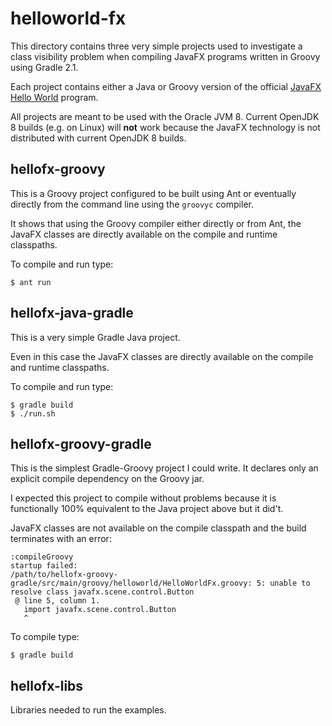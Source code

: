 # helloworld-fx

This directory contains three very simple projects used to investigate a
class visibility problem when compiling JavaFX programs written in Groovy
using Gradle 2.1.

Each project contains either a Java or Groovy version of the official
[JavaFX Hello World][jfxhw] program.

All projects are meant to be used with the Oracle JVM 8.
Current OpenJDK 8 builds (e.g. on Linux) will **not** work because the JavaFX technology
is not distributed with current OpenJDK 8 builds.

## hellofx-groovy ##

This is a Groovy project configured to be built using Ant or eventually
directly from the command line using the `groovyc` compiler.

It shows that using the Groovy compiler either directly or from Ant, the JavaFX
classes are directly available on the compile and runtime classpaths.

To compile and run type:

    $ ant run

## hellofx-java-gradle ##

This is a very simple Gradle Java project.

Even in this case the JavaFX classes are directly available on the compile
and runtime classpaths.

To compile and run type:

    $ gradle build
    $ ./run.sh

## hellofx-groovy-gradle ##

This is the simplest Gradle-Groovy project I could write. It declares only an
explicit compile dependency on the Groovy jar.

I expected this project to compile without problems because it is functionally 100%
equivalent to the Java project above but it did't.

JavaFX classes are not available on the compile classpath and the build terminates with an error:

    :compileGroovy
    startup failed:
    /path/to/hellofx-groovy-gradle/src/main/groovy/helloworld/HelloWorldFx.groovy: 5: unable to resolve class javafx.scene.control.Button
     @ line 5, column 1.
       import javafx.scene.control.Button
       ^

To compile type:

    $ gradle build

## hellofx-libs ##

Libraries needed to run the examples.

[jfxhw]: http://docs.oracle.com/javase/8/javafx/get-started-tutorial/hello_world.htm
